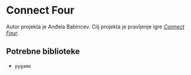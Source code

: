 # Connect Four
Autor projekta je Anđela Babincev. Cilj projekta je pravljenje igre [*Connect Four*](https://en.wikipedia.org/wiki/Connect_Four).

## Potrebne biblioteke
- `pygame`
